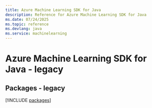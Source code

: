 ```yaml
---
title: Azure Machine Learning SDK for Java
description: Reference for Azure Machine Learning SDK for Java
ms.date: 07/24/2025
ms.topic: reference
ms.devlang: java
ms.service: machinelearning
---
```

# Azure Machine Learning SDK for Java - legacy
## Packages - legacy
[!INCLUDE [packages](machine-learning-index.md)]